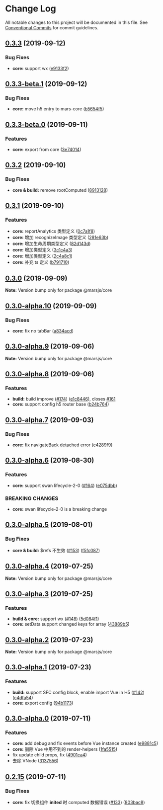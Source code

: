 # Change Log

All notable changes to this project will be documented in this file.
See [Conventional Commits](https://conventionalcommits.org) for commit guidelines.

## [0.3.3](https://github.com/max-team/Mars/compare/@marsjs/core@0.3.3-beta.1...@marsjs/core@0.3.3) (2019-09-12)


### Bug Fixes

* **core:** support wx ([e9133f2](https://github.com/max-team/Mars/commit/e9133f2))





## [0.3.3-beta.1](https://github.com/max-team/Mars/compare/@marsjs/core@0.3.3-beta.0...@marsjs/core@0.3.3-beta.1) (2019-09-12)


### Bug Fixes

* **core:** move h5 entry to mars-core ([b5654f5](https://github.com/max-team/Mars/commit/b5654f5))





## [0.3.3-beta.0](https://github.com/max-team/Mars/compare/@marsjs/core@0.3.2...@marsjs/core@0.3.3-beta.0) (2019-09-11)


### Features

* **core:** export  from core ([3e74014](https://github.com/max-team/Mars/commit/3e74014))





## [0.3.2](https://github.com/max-team/Mars/compare/@marsjs/core@0.3.1...@marsjs/core@0.3.2) (2019-09-10)


### Bug Fixes

* **core & build:** remove rootComputed ([8913128](https://github.com/max-team/Mars/commit/8913128))





## [0.3.1](https://github.com/max-team/Mars/compare/@marsjs/core@0.3.0...@marsjs/core@0.3.1) (2019-09-10)


### Features

* **core:** reportAnalytics 类型定义 ([0c7a1f8](https://github.com/max-team/Mars/commit/0c7a1f8))
* **core:** 增加 recognizeImage 类型定义 ([281e63b](https://github.com/max-team/Mars/commit/281e63b))
* **core:** 增加生命周期类型定义 ([82d143d](https://github.com/max-team/Mars/commit/82d143d))
* **core:** 增加类型定义 ([3c1c4a3](https://github.com/max-team/Mars/commit/3c1c4a3))
* **core:** 增加类型定义 ([2c4a8c1](https://github.com/max-team/Mars/commit/2c4a8c1))
* **core:** 补充 ts 定义 ([b791710](https://github.com/max-team/Mars/commit/b791710))





## [0.3.0](https://github.com/max-team/Mars/compare/@marsjs/core@0.3.0-alpha.10...@marsjs/core@0.3.0) (2019-09-09)

**Note:** Version bump only for package @marsjs/core





## [0.3.0-alpha.10](https://github.com/max-team/Mars/compare/@marsjs/core@0.3.0-alpha.9...@marsjs/core@0.3.0-alpha.10) (2019-09-09)


### Bug Fixes

* **core:** fix no tabBar ([a834acd](https://github.com/max-team/Mars/commit/a834acd))





## [0.3.0-alpha.9](https://github.com/max-team/Mars/compare/@marsjs/core@0.3.0-alpha.8...@marsjs/core@0.3.0-alpha.9) (2019-09-06)

**Note:** Version bump only for package @marsjs/core





## [0.3.0-alpha.8](https://github.com/max-team/Mars/compare/@marsjs/core@0.3.0-alpha.7...@marsjs/core@0.3.0-alpha.8) (2019-09-06)


### Features

* **build:** build improve ([#174](https://github.com/max-team/Mars/issues/174)) ([e1c8446](https://github.com/max-team/Mars/commit/e1c8446)), closes [#161](https://github.com/max-team/Mars/issues/161)
* **core:** support config h5 router base ([b24b764](https://github.com/max-team/Mars/commit/b24b764))





## [0.3.0-alpha.7](https://github.com/max-team/Mars/compare/@marsjs/core@0.3.0-alpha.6...@marsjs/core@0.3.0-alpha.7) (2019-09-03)


### Bug Fixes

* **core:** fix navigateBack detached error ([c4289f9](https://github.com/max-team/Mars/commit/c4289f9))





## [0.3.0-alpha.6](https://github.com/max-team/Mars/compare/@marsjs/core@0.3.0-alpha.5...@marsjs/core@0.3.0-alpha.6) (2019-08-30)


### Features

* **core:** support swan lifecycle-2-0 ([#164](https://github.com/max-team/Mars/issues/164)) ([e075dbb](https://github.com/max-team/Mars/commit/e075dbb))


### BREAKING CHANGES

* **core:** swan lifecycle-2-0 is a breaking change





## [0.3.0-alpha.5](https://github.com/max-team/Mars/compare/@marsjs/core@0.3.0-alpha.4...@marsjs/core@0.3.0-alpha.5) (2019-08-01)


### Bug Fixes

* **core & build:** $refs 不生效 ([#153](https://github.com/max-team/Mars/issues/153)) ([f5fc087](https://github.com/max-team/Mars/commit/f5fc087))






## [0.3.0-alpha.4](https://github.com/max-team/Mars/compare/@marsjs/core@0.3.0-alpha.3...@marsjs/core@0.3.0-alpha.4) (2019-07-25)

**Note:** Version bump only for package @marsjs/core



## [0.3.0-alpha.3](https://github.com/max-team/Mars/compare/@marsjs/core@0.3.0-alpha.2...@marsjs/core@0.3.0-alpha.3) (2019-07-25)

### Features

* **build & core:** support wx ([#148](https://github.com/max-team/Mars/issues/148)) ([5d084f1](https://github.com/max-team/Mars/commit/5d084f1))
* **core:** setData support changed keys for array ([43889b5](https://github.com/max-team/Mars/commit/43889b5))




## [0.3.0-alpha.2](https://github.com/max-team/Mars/compare/@marsjs/core@0.3.0-alpha.1...@marsjs/core@0.3.0-alpha.2) (2019-07-23)

**Note:** Version bump only for package @marsjs/core



## [0.3.0-alpha.1](https://github.com/max-team/Mars/compare/@marsjs/core@0.3.0-alpha.0...@marsjs/core@0.3.0-alpha.1) (2019-07-23)

### Features

* **build:** support SFC config block, enable import Vue in H5 ([#142](https://github.com/max-team/Mars/issues/142)) ([c4dfa54](https://github.com/max-team/Mars/commit/c4dfa54))
* **core:** export config ([94b1173](https://github.com/max-team/Mars/commit/94b1173))




## [0.3.0-alpha.0](https://github.com/max-team/Mars/compare/@marsjs/core@0.2.15...@marsjs/core@0.3.0-alpha.1) (2019-07-11)

### Features

* **core:** add debug and fix events before Vue instance created ([e9881c5](https://github.com/max-team/Mars/commit/e9881c5))
* **core:** 删除 Vue 中用不到的 render-helpers ([1fa5515](https://github.com/max-team/Mars/commit/1fa5515))
* fix update child props, fix ([4901ca4](https://github.com/max-team/Mars/commit/4901ca4))
* 去除 VNode ([3137556](https://github.com/max-team/Mars/commit/3137556))



## [0.2.15](https://github.com/max-team/Mars/compare/@marsjs/core@0.2.14...@marsjs/core@0.2.15) (2019-07-11)


### Bug Fixes

* **core:** fix 切换组件 __inited__ 时 computed 数据错误 ([#133](https://github.com/max-team/Mars/issues/133)) ([803bac8](https://github.com/max-team/Mars/commit/803bac8))
